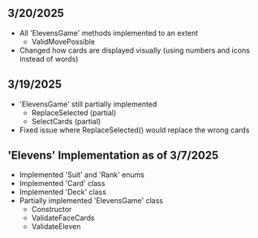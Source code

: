 ## 3/20/2025
- All 'ElevensGame' methods implemented to an extent
  - ValidMovePossible
- Changed how cards are displayed visually (using numbers and icons instead of words)

## 3/19/2025
- 'ElevensGame' still partially implemented
  - ReplaceSelected (partial)
  - SelectCards (partial)
- Fixed issue where ReplaceSelected() would replace the wrong cards

## 'Elevens' Implementation as of 3/7/2025
- Implemented 'Suit' and 'Rank' enums
- Implemented 'Card' class
- Implemented 'Deck' class
- Partially implemented 'ElevensGame' class
  - Constructor
  - ValidateFaceCards
  - ValidateEleven